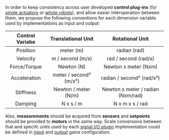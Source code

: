 In order to keep consistency across user developed **control plug-ins** (for [single actuators](https://bitiquinho.github.io/Robot-Control-Library/classACTUATOR__CONTROL__INTERFACE.html) or [whole robots](https://bitiquinho.github.io/Robot-Control-Library/classROBOT__CONTROL__INTERFACE.html)), and allow easier interoperation between them, we propose the following conventions for each dimension variable used by implementations as input and output:  

Control Variabe | Translational Unit     | Rotational Unit
:-------------: | :--------------------: | :-------------------------------:
Position        | meter (m)              | radian (rad)
Velocity        | m / second (m/s)       | rad / second (rad/s)
Force/Torque    | Newton (N)             | Newton x meter (Nxm)
Acceleration    | meter / second² (m/s²) | radian / second² (rad/s²)
Stiffness       | Newton / meter (N/m)   | Newton x meter / radian (Nxm/rad)
Damping         | N x s / m              | N x m x s / rad


Also, **measurements** should be acquired from **sensors** and **setpoints** should be provided to **motors** in the same way. Scale conversions between that and specifc units used by each [signal I/O plugin](https://bitiquinho.github.io/Robot-Control-Library/classSIGNAL__IO__INTERFACE.html) implementation could be defined in [input](https://bitiquinho.github.io/Robot-Control-Library/sensor_config.html) and [output](https://bitiquinho.github.io/Robot-Control-Library/motor_config.html) gains configuration.